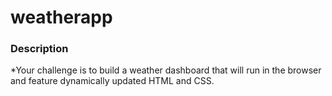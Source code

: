 # weatherapp

### Description

*Your challenge is to build a weather dashboard that will run in the browser and feature dynamically updated HTML and CSS.
